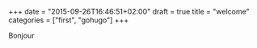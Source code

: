 +++
date = "2015-09-26T16:46:51+02:00"
draft = true
title = "welcome"
categories = ["first", "gohugo"]
+++


Bonjour 
